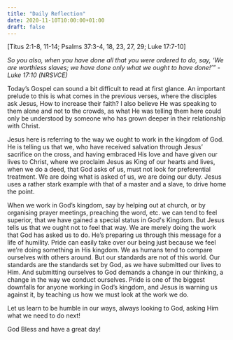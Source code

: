 ```yaml
---
title: "Daily Reflection"
date: 2020-11-10T10:00:00+01:00
draft: false
---
```


[Titus 2:1-8, 11-14; Psalms 37:3-4, 18, 23, 27, 29; Luke 17:7-10]

_So you also, when you have done all that you were ordered to do, say, ‘We are worthless slaves; we have done only what we ought to have done!’” - Luke 17:10 (NRSVCE)_

Today’s Gospel can sound a bit difficult to read at first glance. An important prelude to this is what comes in the previous verses, where the disciples ask Jesus, How to increase their faith? I also believe He was speaking to them alone and not to the crowds, as what He was telling them here could only be understood by someone who has grown deeper in their relationship with Christ.

Jesus here is referring to the way we ought to work in the kingdom of God. He is telling us that we, who have received salvation through Jesus’ sacrifice on the cross, and having embraced His love and have given our lives to Christ, where we proclaim Jesus as King of our hearts and lives, when we do a deed, that God asks of us, must not look for preferential treatment. We are doing what is asked of us, we are doing our duty. Jesus uses a rather stark example with that of a master and a slave, to drive home the point.

When we work in God’s kingdom, say by helping out at church, or by organising prayer meetings, preaching the word, etc. we can tend to feel superior, that we have gained a special status in God's Kingdom. But Jesus tells us that we ought not to feel that way. We are merely doing the work that God has asked us to do. He’s preparing us through this message for a life of humility. Pride can easily take over our being just because we feel we’re doing something in His kingdom. We as humans tend to compare ourselves with others around. But our standards are not of this world. Our standards are the standards set by God, as we have submitted our lives to Him. And submitting ourselves to God demands a change in our thinking, a change in the way we conduct ourselves. Pride is one of the biggest downfalls for anyone working in God’s kingdom, and Jesus is warning us against it, by teaching us how we must look at the work we do.

Let us learn to be humble in our ways, always looking to God, asking Him what we need to do next!

God Bless and have a great day!